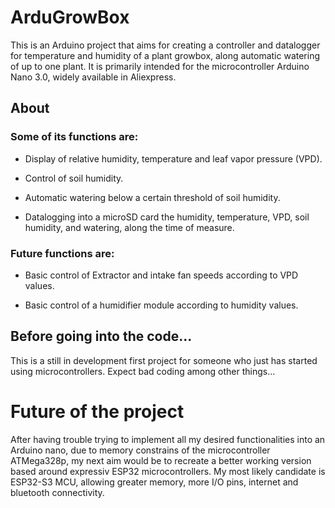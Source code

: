 # ArduGrowBox
This is an Arduino project that aims for creating a controller and datalogger for temperature and humidity of a plant growbox, along automatic watering of up to one plant. It is primarily intended for the microcontroller Arduino Nano 3.0, widely available in Aliexpress.

## About

### Some of its functions are:

* Display of relative humidity, temperature and leaf vapor pressure (VPD).

* Control of soil humidity.

* Automatic watering below a certain threshold of soil humidity.

* Datalogging into a microSD card the humidity, temperature, VPD, soil humidity, and watering, along the time of measure.



### Future functions are:
* Basic control of Extractor and intake fan speeds according to VPD values.

* Basic control of a humidifier module according to humidity values.


## Before going into the code...
This is a still in development first project for someone who just has started using microcontrollers.
Expect bad coding among other things...


# Future of the project

After having trouble trying to implement all my desired functionalities into an Arduino nano, due to memory constrains of the microcontroller ATMega328p, my next aim would be to recreate a better working version based around expressiv ESP32 microcontrollers. My most likely candidate is ESP32-S3 MCU, allowing greater memory, more I/O pins, internet and bluetooth connectivity.
